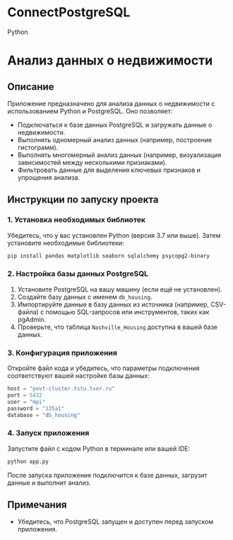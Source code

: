 # ConnectPostgreSQL
Python
# Анализ данных о недвижимости

## Описание
Приложение предназначено для анализа данных о недвижимости с использованием Python и PostgreSQL. Оно позволяет:

- Подключаться к базе данных PostgreSQL и загружать данные о недвижимости.
- Выполнять одномерный анализ данных (например, построение гистограмм).
- Выполнять многомерный анализ данных (например, визуализация зависимостей между несколькими признаками).
- Фильтровать данные для выделения ключевых признаков и упрощения анализа.

## Инструкции по запуску проекта

### 1. Установка необходимых библиотек
Убедитесь, что у вас установлен Python (версия 3.7 или выше). Затем установите необходимые библиотеки:

```bash
pip install pandas matplotlib seaborn sqlalchemy psycopg2-binary
```

### 2. Настройка базы данных PostgreSQL

1. Установите PostgreSQL на вашу машину (если ещё не установлен).
2. Создайте базу данных с именем `db_housing`.
3. Импортируйте данные в базу данных из источника (например, CSV-файла) с помощью SQL-запросов или инструментов, таких как pgAdmin.
4. Проверьте, что таблица `Nashville_Housing` доступна в вашей базе данных.

### 3. Конфигурация приложения
Откройте файл кода и убедитесь, что параметры подключения соответствуют вашей настройке базы данных:

```python
host = "povt-cluster.tstu.tver.ru"
port = 5432
user = "mpi"
password = "135a1"
database = "db_housing"
```

### 4. Запуск приложения
Запустите файл с кодом Python в терминале или вашей IDE:

```bash
python app.py
```

После запуска приложение подключится к базе данных, загрузит данные и выполнит анализ.

## Примечания
- Убедитесь, что PostgreSQL запущен и доступен перед запуском приложения.
